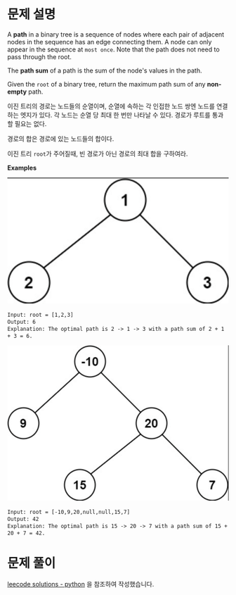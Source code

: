 # 문제 설명

A **path** in a binary tree is a sequence of nodes where each pair of adjacent nodes in the sequence has an edge connecting them. A node can only appear in the sequence at `most once`. Note that the path does not need to pass through the root.

The **path sum** of a path is the sum of the node's values in the path.

Given the `root` of a binary tree, return the maximum path sum of any **non-empty** path.

이진 트리의 경로는 노드들의 순열이며, 순열에 속하는 각 인접한 노드 쌍엔 노드를 연결하는 엣지가 있다. 각 노드는 순열 당 최대 한 번만 나타날 수 있다. 경로가 루트를 통과할 필요는 없다.

경로의 합은 경로에 있는 노드들의 합이다.

이진 트리 `root`가 주어질때, 빈 경로가 아닌 경로의 최대 합을 구하여라.

**Examples**

![Alt text](image.png)

```
Input: root = [1,2,3]
Output: 6
Explanation: The optimal path is 2 -> 1 -> 3 with a path sum of 2 + 1 + 3 = 6.
```

![Alt text](image-1.png)

```
Input: root = [-10,9,20,null,null,15,7]
Output: 42
Explanation: The optimal path is 15 -> 20 -> 7 with a path sum of 15 + 20 + 7 = 42.
```

# 문제 풀이 

[leecode solutions - python](https://leetcode.com/problems/binary-tree-maximum-path-sum/solutions/603423/python-recursion-stack-thinking-process-diagram/?envType=study-plan-v2&envId=top-100-liked) 을 참조하여 작성했습니다.